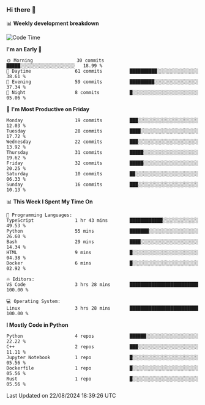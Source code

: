 ### Hi there 👋

📊 **Weekly development breakdown**
<!--START_SECTION:waka-->
![Code Time](http://img.shields.io/badge/Code%20Time-207%20hrs%2013%20mins-blue)

**I'm an Early 🐤** 

```text
🌞 Morning                30 commits          █████░░░░░░░░░░░░░░░░░░░░   18.99 % 
🌆 Daytime                61 commits          ██████████░░░░░░░░░░░░░░░   38.61 % 
🌃 Evening                59 commits          █████████░░░░░░░░░░░░░░░░   37.34 % 
🌙 Night                  8 commits           █░░░░░░░░░░░░░░░░░░░░░░░░   05.06 % 
```
📅 **I'm Most Productive on Friday** 

```text
Monday                   19 commits          ███░░░░░░░░░░░░░░░░░░░░░░   12.03 % 
Tuesday                  28 commits          ████░░░░░░░░░░░░░░░░░░░░░   17.72 % 
Wednesday                22 commits          ███░░░░░░░░░░░░░░░░░░░░░░   13.92 % 
Thursday                 31 commits          █████░░░░░░░░░░░░░░░░░░░░   19.62 % 
Friday                   32 commits          █████░░░░░░░░░░░░░░░░░░░░   20.25 % 
Saturday                 10 commits          ██░░░░░░░░░░░░░░░░░░░░░░░   06.33 % 
Sunday                   16 commits          ███░░░░░░░░░░░░░░░░░░░░░░   10.13 % 
```


📊 **This Week I Spent My Time On** 

```text
💬 Programming Languages: 
TypeScript               1 hr 43 mins        ████████████░░░░░░░░░░░░░   49.53 % 
Python                   55 mins             ███████░░░░░░░░░░░░░░░░░░   26.60 % 
Bash                     29 mins             ████░░░░░░░░░░░░░░░░░░░░░   14.34 % 
HTML                     9 mins              █░░░░░░░░░░░░░░░░░░░░░░░░   04.38 % 
Docker                   6 mins              █░░░░░░░░░░░░░░░░░░░░░░░░   02.92 % 

🔥 Editors: 
VS Code                  3 hrs 28 mins       █████████████████████████   100.00 % 

💻 Operating System: 
Linux                    3 hrs 28 mins       █████████████████████████   100.00 % 
```

**I Mostly Code in Python** 

```text
Python                   4 repos             ██████░░░░░░░░░░░░░░░░░░░   22.22 % 
C++                      2 repos             ███░░░░░░░░░░░░░░░░░░░░░░   11.11 % 
Jupyter Notebook         1 repo              █░░░░░░░░░░░░░░░░░░░░░░░░   05.56 % 
Dockerfile               1 repo              █░░░░░░░░░░░░░░░░░░░░░░░░   05.56 % 
Rust                     1 repo              █░░░░░░░░░░░░░░░░░░░░░░░░   05.56 % 
```




 Last Updated on 22/08/2024 18:39:26 UTC
<!--END_SECTION:waka-->
<!--
**R-enanVieira/R-enanVieira** is a ✨ _special_ ✨ repository because its `README.md` (this file) appears on your GitHub profile.

Here are some ideas to get you started:

- 🔭 I’m currently working on ...
- 🌱 I’m currently learning ...
- 👯 I’m looking to collaborate on ...
- 🤔 I’m looking for help with ...
- 💬 Ask me about ...
- 📫 How to reach me: ...
- 😄 Pronouns: ...
- ⚡ Fun fact: ...
-->
